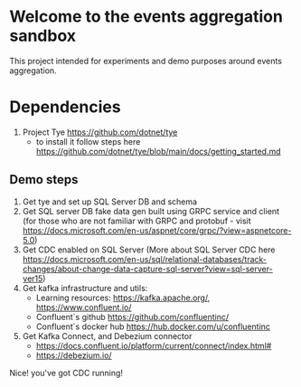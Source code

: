 # Welcome to the events aggregation sandbox

This project intended for experiments and demo purposes around events aggregation.

# Dependencies
1. Project Tye https://github.com/dotnet/tye
    - to install it follow steps here https://github.com/dotnet/tye/blob/main/docs/getting_started.md


## Demo steps
1. Get tye and set up SQL Server DB and schema
2. Get SQL server DB fake data gen built using GRPC service and client (for those who are not familiar with GRPC and protobuf - visit https://docs.microsoft.com/en-us/aspnet/core/grpc/?view=aspnetcore-5.0)
3. Get CDC enabled on SQL Server (More about SQL Server CDC here https://docs.microsoft.com/en-us/sql/relational-databases/track-changes/about-change-data-capture-sql-server?view=sql-server-ver15)
4. Get kafka infrastructure and utils:
    - Learning resources: https://kafka.apache.org/, https://www.confluent.io/
    - Confluent`s github https://github.com/confluentinc/
    - Confluent`s docker hub https://hub.docker.com/u/confluentinc
5. Get Kafka Connect, and Debezium connector
    - https://docs.confluent.io/platform/current/connect/index.html#
    - https://debezium.io/


Nice! you've got CDC running!